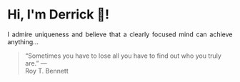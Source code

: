 # Hi, I'm Derrick 👋!
<p align="justify">I admire uniqueness and believe that a clearly focused mind can achieve anything...</p> 
<!-- #quote-start -->
<blockquote>&ldquo;Sometimes you have to lose all you have to find out who you truly are.&rdquo; &mdash; <footer>Roy T. Bennett</footer></blockquote>
<!-- #quote-end -->
